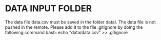 # DATA INPUT FOLDER
The data file data.csv must be saved in the folder data/. The data file is not pushed in the remote. 
Please add it to the file .gitignore by doing the following command bash: echo "data/data.csv" >> .gitignore
